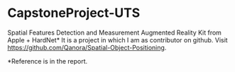 # CapstoneProject-UTS
Spatial Features Detection and Measurement
Augmented Reality Kit from Apple + HardNet*
It is a project in which I am as contributor on github.
Visit https://github.com/Qanora/Spatial-Object-Positioning.

*Reference is in the report.
